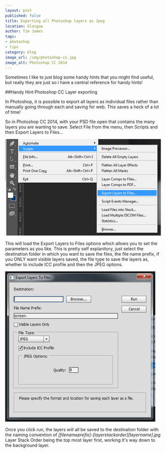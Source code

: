 ```yaml
---
layout: post
published: false
title: Exporting all Photoshop layers as Jpeg
location: Glasgow
author: Tim James
tags:
- photoshop
- tips
category: blog
image_url: /img/photoshop-cs.jpg
image_alt: Photoshop CC 2014
---
```


Sometimes I like to just blog some handy hints that you might find useful, but really they are just so i have a central reference for handy hints!

##Handy Hint Photoshop CC Layer exporting

In Photoshop, it is possible to export all layers as individual files rather than manually going through each and saving for web. This saves a heck of a lot of time!

<!--excerpt-->

So in Photoshop CC 2014, with your PSD file open that contains the many layers you are wanting to save. Select File from the menu, then Scripts and then Export Layers to Files...

![Export Layers to files](/img/photoshopcc/menu-scripts-export.gif)

This will load the Export Layers to Files options which allows you to set the parameters as you like. This is pretty self explanitory, just select the destination folder in which you want to save the files, the file name prefix, if you ONLY want visible layers saved, the file type to save the layers as, whether to include ICC profile and then the JPEG options.

![Export Layers to files options](/img/photoshopcc/export-options.gif)

Once you click run, the layers will all be saved to the destination folder with the naming convention of *[filenameprefix]-_[layerstackorder]_[layername].jpg* Layer Stack Order being the top most layer first, working it's way down to the background layer.